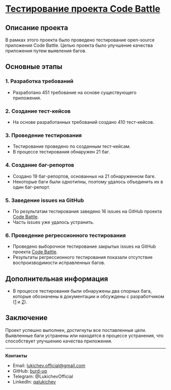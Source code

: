 # [Тестирование проекта Code Battle](https://github.com/burd-up/qa-engineer-project-85)

## Описание проекта
В рамках этого проекта было проведено тестирование open-source приложения Code Battle. Целью проекта было улучшение качества приложения путем выявления багов.

## Основные этапы

### 1. Разработка требований
- Разработано 451 требование на основе существующего приложения.

### 2. Создание тест-кейсов
- На основе разработанных требований создано 410 тест-кейсов.

### 3. Проведение тестирования
- Тестирование проведено по созданным тест-кейсам.
- В процессе тестирования обнаружен 21 баг.

### 4. Создание баг-репортов
- Создано 19 баг-репортов, основанных на 21 обнаруженном баге.
- Некоторые баги были однотипны, поэтому удалось объединить их в один баг-репорт.

### 5. Заведение issues на GitHub
- По результатам тестирования заведено 16 issues на GitHub проекта [Code Battle](https://github.com/hexlet-codebattle/codebattle).
- Часть issues уже удалось устранить.

### 6. Проведение регрессионного тестирования
- Проведено выборочное тестирование закрытых issues на GitHub проекта [Code Battle](https://github.com/hexlet-codebattle/codebattle).
- Результаты регрессионного тестирования показали отсутствие воспроизводимости исправленных багов.

## Дополнительная информация
- В процессе тестирования были обнаружены два спорных бага, которые обозначены в документации и обсуждены с разработчиком ([1](https://github.com/hexlet-codebattle/codebattle/issues/1898
) и [2](https://github.com/hexlet-codebattle/codebattle/issues/1899)).

## Заключение
Проект успешно выполнен, достигнуты все поставленные цели. Выявленные баги устранены или находятся в процессе устранения, что способствует улучшению качества приложения.

---

**Контакты**
- Email: [lukichev.official@gmail.com](mailto:lukichev.official@gmail.com)
- GitHub: [burd-up](https://github.com/burd-up)
- Telegram: @LukichevOfficial
- LinkedIn: [qalukichev](https://www.linkedin.com/in/qalukichev/)
